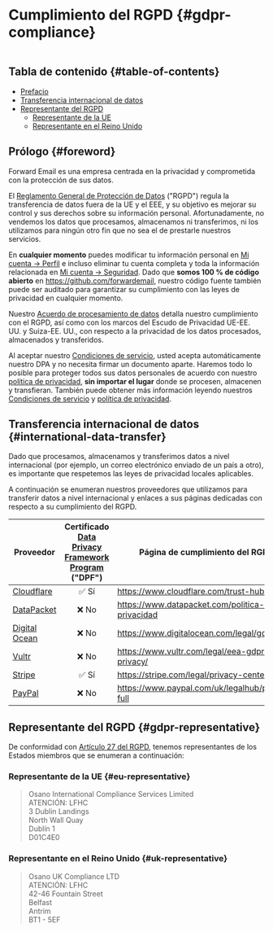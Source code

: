 # Cumplimiento del RGPD {#gdpr-compliance}

<img loading="perezoso" src="/img/articles/gdpr.webp" alt="" class="rounded-lg" />

## Tabla de contenido {#table-of-contents}

* [Prefacio](#foreword)
* [Transferencia internacional de datos](#international-data-transfer)
* [Representante del RGPD](#gdpr-representative)
  * [Representante de la UE](#eu-representative)
  * [Representante en el Reino Unido](#uk-representative)

## Prólogo {#foreword}

Forward Email es una empresa centrada en la privacidad y comprometida con la protección de sus datos.

El [Reglamento General de Protección de Datos](https://en.wikipedia.org/wiki/General_Data_Protection_Regulation) ("RGPD") regula la transferencia de datos fuera de la UE y el EEE, y su objetivo es mejorar su control y sus derechos sobre su información personal. Afortunadamente, no vendemos los datos que procesamos, almacenamos ni transferimos, ni los utilizamos para ningún otro fin que no sea el de prestarle nuestros servicios.

En **cualquier momento** puedes modificar tu información personal en [Mi cuenta → Perfil](/my-account/profile) e incluso eliminar tu cuenta completa y toda la información relacionada en [Mi cuenta → Seguridad](/my-account/security). Dado que **somos 100 % de código abierto** en <https://github.com/forwardemail>, nuestro código fuente también puede ser auditado para garantizar su cumplimiento con las leyes de privacidad en cualquier momento.

Nuestro [Acuerdo de procesamiento de datos](/dpa) detalla nuestro cumplimiento con el RGPD, así como con los marcos del Escudo de Privacidad UE-EE. UU. y Suiza-EE. UU., con respecto a la privacidad de los datos procesados, almacenados y transferidos.

Al aceptar nuestro [Condiciones de servicio](/terms), usted acepta automáticamente nuestro DPA y no necesita firmar un documento aparte. Haremos todo lo posible para proteger todos sus datos personales de acuerdo con nuestro [política de privacidad](/privacy), **sin importar el lugar** donde se procesen, almacenen y transfieran. También puede obtener más información leyendo nuestros [Condiciones de servicio](/terms) y [política de privacidad](/privacy).

## Transferencia internacional de datos {#international-data-transfer}

Dado que procesamos, almacenamos y transferimos datos a nivel internacional (por ejemplo, un correo electrónico enviado de un país a otro), es importante que respetemos las leyes de privacidad locales aplicables.

A continuación se enumeran nuestros proveedores que utilizamos para transferir datos a nivel internacional y enlaces a sus páginas dedicadas con respecto a su cumplimiento del RGPD.

| Proveedor | Certificado [Data Privacy Framework Program](https://www.dataprivacyframework.gov/) ("DPF") | Página de cumplimiento del RGPD |
| ----------------------------------------- | :---------------------------------------------------------------------------------------: | ------------------------------------------------- |
| [Cloudflare](https://cloudflare.com) | :white_check_mark: Sí | <https://www.cloudflare.com/trust-hub/gdpr/> |
| [DataPacket](https://www.datapacket.com/) | :x: No | <https://www.datapacket.com/politica-de-privacidad> |
| [Digital Ocean](https://digitalocean.com) | :x: No | <https://www.digitalocean.com/legal/gdpr> |
| [Vultr](https://www.vultr.com) | :x: No | <https://www.vultr.com/legal/eea-gdpr-privacy/> |
| [Stripe](https://stripe.com/) | :white_check_mark: Sí | <https://stripe.com/legal/privacy-center> |
| [PayPal](https://www.paypal.com/us/home) | :x: No | <https://www.paypal.com/uk/legalhub/privacy-full> |

## Representante del RGPD {#gdpr-representative}

De conformidad con [Artículo 27 del RGPD](https://gdpr-info.eu/art-27-gdpr/), tenemos representantes de los Estados miembros que se enumeran a continuación:

### Representante de la UE {#eu-representative}

<blockquote class="notranslate">Osano International Compliance Services Limited<br />ATENCIÓN: LFHC<br />3 Dublin Landings<br />North Wall Quay<br />Dublín 1<br />D01C4E0</blockquote>

### Representante en el Reino Unido {#uk-representative}

<blockquote class="notranslate">Osano UK Compliance LTD<br />ATENCIÓN: LFHC<br />42-46 Fountain Street<br />Belfast<br />Antrim<br />BT1 - 5EF</blockquote>